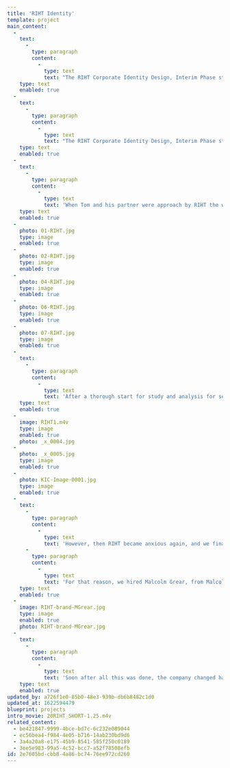 ```yaml
---
title: 'RIHT Identity'
template: project
main_content:
  -
    text:
      -
        type: paragraph
        content:
          -
            type: text
            text: "The RIHT Corporate Identity Design, Interim Phase standards manual, 1983.\_"
    type: text
    enabled: true
  -
    text:
      -
        type: paragraph
        content:
          -
            type: text
            text: "The RIHT Corporate Identity Design, Interim Phase standards manual, 1983. This was a branding design project for the RIHT Corporation, a major bank in Providence, RI, which took on its new name and then required a design to implement its new name publicly. This was a major project accepted by Tom and his new design studio (which established with another professor at RISD, Mihai Nadin), and had the participation of RISD graduate students to assist.\_The whole process makes a valuable case study for identity design.."
    type: text
    enabled: true
  -
    text:
      -
        type: paragraph
        content:
          -
            type: text
            text: 'When Tom and his partner were approach by RIHT the work was accepted under the expressed condition by the studio to assure that it would be able to proceed in this project according to its design principles for “corporate identity design” and become a process from which other could learn from. The latter was a basis for the studio’s reason for being, which it perceived as a studio based on educational interests. That process for the corporate identity design included the principles of first making a thorough analysis of the company itself, and its reasons for being, from which would unfold as a holistic conception for identity that would include the name and its use, based on the standards for design that expressed the company’s idealisms. Note that this approach at other design studios was considered too time consuming, nor necessarily felt necessary, and preferred the more superficial process for the development of a mark or logo design (that would wow the client!), from which t the rest of the identity design standards would unfold from the visual form of the logo and whatever values it held. We also said told RIHT that if we were to follow this process they would have to expect this process to take at least several months, and completion in one year. RIHT agreed to that, and we were contracted.'
    type: text
    enabled: true
  -
    photo: 01-RIHT.jpg
    type: image
    enabled: true
  -
    photo: 02-RIHT.jpg
    type: image
    enabled: true
  -
    photo: 04-RIHT.jpg
    type: image
    enabled: true
  -
    photo: 06-RIHT.jpg
    type: image
    enabled: true
  -
    photo: 07-RIHT.jpg
    type: image
    enabled: true
  -
    text:
      -
        type: paragraph
        content:
          -
            type: text
            text: 'After a thorough start for study and analysis for several weeks RIHT became anxious to get at least something going on its “identity”—so we created an “interim” design, complete with a standards manual for immediate use. We did make this solid from a conceptual perspective, but with a “logo” design that would not be too attractive to have RIHT then hang on to that. That made RIHT happy.'
    type: text
    enabled: true
  -
    image: RIHT1.m4v
    type: image
    enabled: true
    photo: _x_0004.jpg
  -
    photo: _x_0005.jpg
    type: image
    enabled: true
  -
    photo: KIC-Image-0001.jpg
    type: image
    enabled: true
  -
    text:
      -
        type: paragraph
        content:
          -
            type: text
            text: 'However, then RIHT became anxious again, and we finally gave in to the usual approach of getting a logo designed After this start RIHT kept pushing for a final “logo” design, albeit based on our “standards” so far determined.'
      -
        type: paragraph
        content:
          -
            type: text
            text: 'For that reason, we hired Malcolm Grear, from Malcolm Grear Designers (MGD), to design the logo (guided by our standards and views). This became the logo and with that the implementation of an identity design program. That resulted in another standards manual.'
    type: text
    enabled: true
  -
    image: RIHT-brand-MGrear.jpg
    type: image
    enabled: true
    photo: RIHT-brand-MGrear.jpg
  -
    text:
      -
        type: paragraph
        content:
          -
            type: text
            text: 'Soon after all this was done, the company changed hands again, using a new name.... and the whole identity design effort went out the window.'
    type: text
    enabled: true
updated_by: a726f1e0-85b0-48e3-939b-db6b8482c1d0
updated_at: 1622594479
blueprint: projects
intro_movie: 20RIHT_SHORT-1.25.m4v
related_content:
  - be421847-9999-4bce-bd7c-6c232e089044
  - ec56bea4-f984-4e05-b716-14ab230bd9d6
  - 3a4a20a8-e175-45b9-8541-585f250c0189
  - 3ee5e983-99a5-4c52-bcc7-a52f78508efb
id: 2e7605bd-cbb8-4a86-bc74-76ee972cd260
---
```

